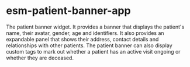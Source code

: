 # esm-patient-banner-app

The patient banner widget. It provides a banner that displays the patient's name, their avatar, gender, age and identifiers. It also provides an expandable panel that shows their address, contact details and relationships with other patients. The patient banner can also display custom tags to mark out whether a patient has an active visit ongoing or whether they are deceased.
